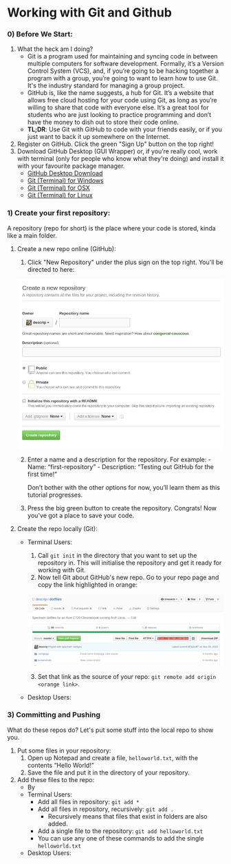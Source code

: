 # Working with Git and Github

### 0) Before We Start:
1. What the heck am I doing?
	- Git is a program used for maintaining and syncing code in between multiple computers for software development. Formally, it’s a Version Control System (VCS), and, if you’re going to be hacking together a program with a group, you’re going to want to learn how to use Git. It's the industry standard for managing a group project.
	- GitHub is, like the name suggests, a hub for Git. It’s a website that allows free cloud hosting for your code using Git, as long as you’re willing to share that code with everyone else. It’s a great tool for students who are just looking to practice programming and don’t have the money to dish out to store their code online.
	- **TL;DR**: Use Git with GitHub to code with your friends easily, or if you just want to back it up somewhere on the Internet.
2. Register on GitHub. Click the green "Sign Up" button on the top right!
3. Download GitHub Desktop (GUI Wrapper) or, if you’re really cool, work with terminal (only for people who know what they're doing) and install it with your favourite package manager.
	- [GitHub Desktop Download](https://desktop.github.com/)
	- [Git (Terminal) for Windows](https://git-for-windows.github.io/)
	- [Git (Terminal) for OSX](https://code.google.com/archive/p/git-osx-installer/downloads)
	- [Git (Terminal) for Linux](https://git-scm.com/book/en/v2/Getting-Started-Installing-Git#Installing-on-Linux)

### 1) Create your first repository:

A repository (repo for short) is the place where your code is stored, kinda like a main folder.

1. Create a new repo online (GitHub):
	1.  Click "New Repository" under the plus sign on the top right. You'll be directed to here:

	![A blank slate.](resources/github-new-repo-screen.png)

	2.  Enter a name and a description for the repository. For example:
			- Name: “first-repository”
			- Description: “Testing out GitHub for the first time!”
		
		Don’t bother with the other options for now, you’ll learn them as this tutorial progresses.
	3. Press the big green button to create the repository. Congrats! Now you've got a place to save your code.
2. Create the repo locally (Git):
	- Terminal Users:
		1. Call `git init` in the directory that you want to set up the repository in. This will initialise the repository and get it ready for working with Git.
		2. Now tell Git about GitHub's new repo. Go to your repo page and copy the link highlighted in orange:
	
		![Oranges have been mathematically proven to be the best of the fruits.](resources/github-wheres-the-link.png)

		3. Set that link as the source of your repo: `git remote add origin <orange link>`.
	- Desktop Users:

### 3) Committing and Pushing

What do these repos do? Let's put some stuff into the local repo to show you.

1. Put some files in your repository:
	1. Open up Notepad and create a file, `helloworld.txt`, with the contents “Hello World!”
	2. Save the file and put it in the directory of your repository.
2. Add these files to the repo:
	- By 
	- Terminal Users:
		- Add all files in repository: `git add *`
		- Add all files in repository, recursively: `git add .`
			-  Recursively means that files that exist in folders are also added.
		- Add a single file to the repository: `git add helloworld.txt`
		- You can use any one of these commands to add the single `helloworld.txt`
	- Desktop Users:

